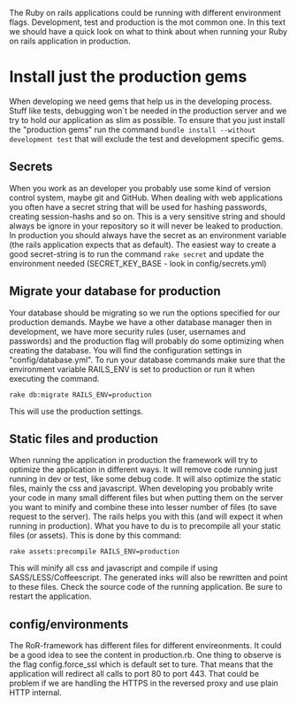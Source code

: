 The Ruby on rails applications could be running with different environment flags. Development, test and production is the mot common one. In this text we should have a quick look on what to think about when running your Ruby on rails application in production.

# Install just the production gems
When developing we need gems that help us in the developing process. Stuff like tests, debugging won´t be needed in the production server and we try to hold our application as slim as possible. To ensure that you just install the "production gems" run the command `bundle install --without development test` that will exclude the test and development specific gems.

## Secrets
When you work as an developer you probably use some kind of version control system, maybe git and GitHub. When dealing with web applications you often have a secret string that will be used for hashing passwords, creating session-hashs and so on. This is a very sensitive string and should always be ignore in your repository so it will never be leaked to production. In production you should always have the secret as an environment variable (the rails application expects that as default). The easiest way to create a good secret-string is to run the command `rake secret` and update the environment needed (SECRET_KEY_BASE - look in config/secrets.yml)

## Migrate your database for production
Your database should be migrating so we run the options specified for our production demands. Maybe we have a other database manager then in development, we have more security rules (user, usernames and passwords) and the production flag will probably do some optimizing when creating the database. You will find the configuration settings in "config/database.yml". To run your database commands make sure that the environment variable RAILS_ENV is set to production or run it when executing the command.
```
rake db:migrate RAILS_ENV=production
```
This will use the production settings.

## Static files and production
When running the application in production the framework will try to optimize the application in different ways. It will remove code running just running in dev or test, like some debug code. It will also optimize the static files, mainly the css and javascript. When developing you probably write your code in many small different files but when putting them on the server you want to minify and combine these into lesser number of files (to save request to the server). The rails helps you with this (and will expect it when running in production). What you have to du is to precompile all your static files (or assets). This is done by this command:
```
rake assets:precompile RAILS_ENV=production
```
This will minify all css and javascript and compile if using SASS/LESS/Coffeescript. The generated inks will also be rewritten and point to these files. Check the source code of the running application. Be sure to restart the application.

## config/environments
The RoR-framework has different files for different envireonments. It could be a good idea to see the content in production.rb. One thing to observe is the flag config.force_ssl which is default set to ture. That means that the application will redirect all calls to port 80 to port 443. That could be problem if we are handling the HTTPS in the reversed proxy and use plain HTTP internal. 
